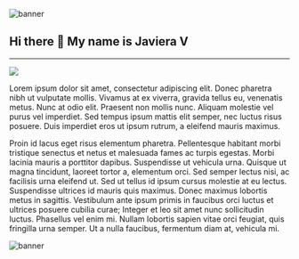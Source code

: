 ![banner](https://i.imgur.com/RNBlXoj.png)

## Hi there 👋 My name is Javiera V

----

![](https://i.imgur.com/1l2YkyH.png)


Lorem ipsum dolor sit amet, consectetur adipiscing elit. Donec pharetra nibh ut vulputate mollis. Vivamus at ex viverra, gravida tellus eu, venenatis metus. Nunc at odio elit. Praesent non mollis nunc. Aliquam molestie vel purus vel imperdiet. Sed tempus ipsum mattis elit semper, nec luctus risus posuere. Duis imperdiet eros ut ipsum rutrum, a eleifend mauris maximus.

Proin id lacus eget risus elementum pharetra. Pellentesque habitant morbi tristique senectus et netus et malesuada fames ac turpis egestas. Morbi lacinia mauris a porttitor dapibus. Suspendisse ut vehicula urna. Quisque ut magna tincidunt, laoreet tortor a, elementum orci. Sed semper lectus nisi, ac facilisis urna eleifend ut. Sed ut tellus id ipsum cursus molestie at eu lectus. Suspendisse ultrices id mauris quis maximus. Donec maximus lobortis metus in sagittis. Vestibulum ante ipsum primis in faucibus orci luctus et ultrices posuere cubilia curae; Integer et leo sit amet nunc sollicitudin luctus. Phasellus vel enim mi. Nullam lobortis sapien vitae orci feugiat, quis fringilla urna semper. Ut a nulla faucibus, fermentum diam at, vehicula mi.

![banner](https://i.imgur.com/zBApuub.png)











<!--
**xavi-v/xavi-v** is a ✨ _special_ ✨ repository because its `README.md` (this file) appears on your GitHub profile.

Here are some ideas to get you started:

- 🔭 I’m currently working on ...
- 🌱 I’m currently learning ...
- 👯 I’m looking to collaborate on ...
- 🤔 I’m looking for help with ...
- 💬 Ask me about ...
- 📫 How to reach me: ...
- 😄 Pronouns: ...
- ⚡ Fun fact: ...
-->
